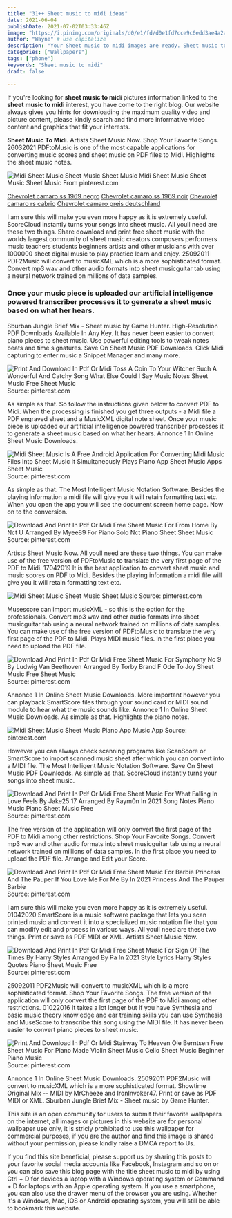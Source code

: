 ```yaml
---
title: "31++ Sheet music to midi ideas"
date: 2021-06-04
publishDate: 2021-07-02T03:33:46Z
image: "https://i.pinimg.com/originals/d0/e1/fd/d0e1fd7cce9c6edd3ae4a2ad7118af68.png"
author: "Wayne" # use capitalize
description: "Your Sheet music to midi images are ready. Sheet music to midi are a topic that is being searched for and liked by netizens today. You can Find and Download the Sheet music to midi files here. Download all free images."
categories: ["Wallpapers"]
tags: ["phone"]
keywords: "Sheet music to midi"
draft: false

---
```


If you're looking for **sheet music to midi** pictures information linked to the **sheet music to midi** interest, you have come to the right  blog.  Our website always  gives you  hints  for downloading  the maximum  quality video and picture  content, please kindly search and find more informative video content and graphics  that fit your interests.

**Sheet Music To Midi**. Artists Sheet Music Now. Shop Your Favorite Songs. 26032021 PDFtoMusic is one of the most capable applications for converting music scores and sheet music on PDF files to Midi. Highlights the sheet music notes.

![Midi Sheet Music Sheet Music Sheet Music](https://i.pinimg.com/originals/c6/07/f9/c607f9b2d5d7cf690ed0fbf22bcbcf27.png "Midi Sheet Music Sheet Music Sheet Music")
Midi Sheet Music Sheet Music Sheet Music From pinterest.com

[Chevrolet camaro ss 1969 negro](/chevrolet-camaro-ss-1969-negro/)
[Chevrolet camaro ss 1969 noir](/chevrolet-camaro-ss-1969-noir/)
[Chevrolet camaro rs cabrio](/chevrolet-camaro-rs-cabrio/)
[Chevrolet camaro preis deutschland](/chevrolet-camaro-preis-deutschland/)

I am sure this will make you even more happy as it is extremely useful. ScoreCloud instantly turns your songs into sheet music. All youll need are these two things. Share download and print free sheet music with the worlds largest community of sheet music creators composers performers music teachers students beginners artists and other musicians with over 1000000 sheet digital music to play practice learn and enjoy. 25092011 PDF2Music will convert to musicXML which is a more sophisticated format. Convert mp3 wav and other audio formats into sheet musicguitar tab using a neural network trained on millions of data samples.

### Once your music piece is uploaded our artificial intelligence powered transcriber processes it to generate a sheet music based on what her hears.

Sburban Jungle Brief Mix - Sheet music by Game Hunter. High-Resolution PDF Downloads Available In Any Key. It has never been easier to convert piano pieces to sheet music. Use powerful editing tools to tweak notes beats and time signatures. Save On Sheet Music PDF Downloads. Click Midi capturing to enter music a Snippet Manager and many more.


![Print And Download In Pdf Or Midi Toss A Coin To Your Witcher Such A Wonderful And Catchy Song What Else Could I Say Music Notes Sheet Music Free Sheet Music](https://i.pinimg.com/originals/0d/e7/ef/0de7ef2f11404e4085d3f916b56ba9e4.png "Print And Download In Pdf Or Midi Toss A Coin To Your Witcher Such A Wonderful And Catchy Song What Else Could I Say Music Notes Sheet Music Free Sheet Music")
Source: pinterest.com

As simple as that. So follow the instructions given below to convert PDF to Midi. When the processing is finished you get three outputs - a Midi file a PDF engraved sheet and a MusicXML digital note sheet. Once your music piece is uploaded our artificial intelligence powered transcriber processes it to generate a sheet music based on what her hears. Annonce 1 In Online Sheet Music Downloads.

![Midi Sheet Music Is A Free Android Application For Converting Midi Music Files Into Sheet Music It Simultaneously Plays Piano App Sheet Music Apps Sheet Music](https://i.pinimg.com/originals/f2/fb/e7/f2fbe71cadc42ffb33be2887637b61e3.jpg "Midi Sheet Music Is A Free Android Application For Converting Midi Music Files Into Sheet Music It Simultaneously Plays Piano App Sheet Music Apps Sheet Music")
Source: pinterest.com

As simple as that. The Most Intelligent Music Notation Software. Besides the playing information a midi file will give you it will retain formatting text etc. When you open the app you will see the document screen home page. Now on to the conversion.

![Download And Print In Pdf Or Midi Free Sheet Music For From Home By Nct U Arranged By Myee89 For Piano Solo Nct Piano Sheet Sheet Music](https://i.pinimg.com/originals/3b/8a/1a/3b8a1ad4d5dccdc5679d19051fcd1012.png "Download And Print In Pdf Or Midi Free Sheet Music For From Home By Nct U Arranged By Myee89 For Piano Solo Nct Piano Sheet Sheet Music")
Source: pinterest.com

Artists Sheet Music Now. All youll need are these two things. You can make use of the free version of PDFtoMusic to translate the very first page of the PDF to Midi. 17042019 It is the best application to convert sheet music and music scores on PDF to Midi. Besides the playing information a midi file will give you it will retain formatting text etc.

![Midi Sheet Music Sheet Music Sheet Music](https://i.pinimg.com/originals/c6/07/f9/c607f9b2d5d7cf690ed0fbf22bcbcf27.png "Midi Sheet Music Sheet Music Sheet Music")
Source: pinterest.com

Musescore can import musicXML - so this is the option for the professionals. Convert mp3 wav and other audio formats into sheet musicguitar tab using a neural network trained on millions of data samples. You can make use of the free version of PDFtoMusic to translate the very first page of the PDF to Midi. Plays MIDI music files. In the first place you need to upload the PDF file.

![Download And Print In Pdf Or Midi Free Sheet Music For Symphony No 9 By Ludwig Van Beethoven Arranged By Torby Brand F Ode To Joy Sheet Music Free Sheet Music](https://i.pinimg.com/originals/67/2c/8d/672c8d4fb43d4eba5a8c23aa45c97ed4.png "Download And Print In Pdf Or Midi Free Sheet Music For Symphony No 9 By Ludwig Van Beethoven Arranged By Torby Brand F Ode To Joy Sheet Music Free Sheet Music")
Source: pinterest.com

Annonce 1 In Online Sheet Music Downloads. More important however you can playback SmartScore files through your sound card or MIDI sound module to hear what the music sounds like. Annonce 1 In Online Sheet Music Downloads. As simple as that. Highlights the piano notes.

![Midi Sheet Music Sheet Music Piano App Music App](https://i.pinimg.com/736x/dc/b7/df/dcb7dfb0c4facbe6dfde570ad1fd7a32.jpg "Midi Sheet Music Sheet Music Piano App Music App")
Source: pinterest.com

However you can always check scanning programs like ScanScore or SmartScore to import scanned music sheet after which you can convert into a MIDI file. The Most Intelligent Music Notation Software. Save On Sheet Music PDF Downloads. As simple as that. ScoreCloud instantly turns your songs into sheet music.

![Download And Print In Pdf Or Midi Free Sheet Music For What Falling In Love Feels By Jake25 17 Arranged By Raym0n In 2021 Song Notes Piano Music Piano Sheet Music Free](https://i.pinimg.com/originals/a2/7d/90/a27d90e3ced6d13caed5475e1d9267ce.png "Download And Print In Pdf Or Midi Free Sheet Music For What Falling In Love Feels By Jake25 17 Arranged By Raym0n In 2021 Song Notes Piano Music Piano Sheet Music Free")
Source: pinterest.com

The free version of the application will only convert the first page of the PDF to Midi among other restrictions. Shop Your Favorite Songs. Convert mp3 wav and other audio formats into sheet musicguitar tab using a neural network trained on millions of data samples. In the first place you need to upload the PDF file. Arrange and Edit your Score.

![Download And Print In Pdf Or Midi Free Sheet Music For Barbie Princess And The Pauper If You Love Me For Me By In 2021 Princess And The Pauper Barbie](https://i.pinimg.com/originals/fd/dc/9b/fddc9bef922e013c6a15837169cf66b6.png "Download And Print In Pdf Or Midi Free Sheet Music For Barbie Princess And The Pauper If You Love Me For Me By In 2021 Princess And The Pauper Barbie")
Source: pinterest.com

I am sure this will make you even more happy as it is extremely useful. 01042020 SmartScore is a music software package that lets you scan printed music and convert it into a specialized music notation file that you can modify edit and process in various ways. All youll need are these two things. Print or save as PDF MIDI or XML. Artists Sheet Music Now.

![Download And Print In Pdf Or Midi Free Sheet Music For Sign Of The Times By Harry Styles Arranged By Pa In 2021 Style Lyrics Harry Styles Quotes Piano Sheet Music Free](https://i.pinimg.com/originals/ff/19/21/ff1921b6ff589ceeca0083d90a8d33ec.png "Download And Print In Pdf Or Midi Free Sheet Music For Sign Of The Times By Harry Styles Arranged By Pa In 2021 Style Lyrics Harry Styles Quotes Piano Sheet Music Free")
Source: pinterest.com

25092011 PDF2Music will convert to musicXML which is a more sophisticated format. Shop Your Favorite Songs. The free version of the application will only convert the first page of the PDF to Midi among other restrictions. 01022016 It takes a lot longer but if you have Synthesia and basic music theory knowledge and ear training skills you can use Synthesia and MuseScore to transcribe this song using the MIDI file. It has never been easier to convert piano pieces to sheet music.

![Print And Download In Pdf Or Midi Stairway To Heaven Ole Berntsen Free Sheet Music For Piano Made Violin Sheet Music Cello Sheet Music Beginner Piano Music](https://i.pinimg.com/originals/d0/e1/fd/d0e1fd7cce9c6edd3ae4a2ad7118af68.png "Print And Download In Pdf Or Midi Stairway To Heaven Ole Berntsen Free Sheet Music For Piano Made Violin Sheet Music Cello Sheet Music Beginner Piano Music")
Source: pinterest.com

Annonce 1 In Online Sheet Music Downloads. 25092011 PDF2Music will convert to musicXML which is a more sophisticated format. Showtime Original Mix -- MIDI by MrCheeze and IronInvoker47. Print or save as PDF MIDI or XML. Sburban Jungle Brief Mix - Sheet music by Game Hunter.

This site is an open community for users to submit their favorite wallpapers on the internet, all images or pictures in this website are for personal wallpaper use only, it is stricly prohibited to use this wallpaper for commercial purposes, if you are the author and find this image is shared without your permission, please kindly raise a DMCA report to Us.

If you find this site beneficial, please support us by sharing this posts to your favorite social media accounts like Facebook, Instagram and so on or you can also save this blog page with the title sheet music to midi by using Ctrl + D for devices a laptop with a Windows operating system or Command + D for laptops with an Apple operating system. If you use a smartphone, you can also use the drawer menu of the browser you are using. Whether it's a Windows, Mac, iOS or Android operating system, you will still be able to bookmark this website.
